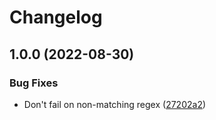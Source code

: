 # Changelog

## 1.0.0 (2022-08-30)


### Bug Fixes

* Don't fail on non-matching regex ([27202a2](https://github.com/jacobsvante/extract-release-commit-action/commit/27202a226423c6a9094a9d4a8c59c99198b9b34d))
